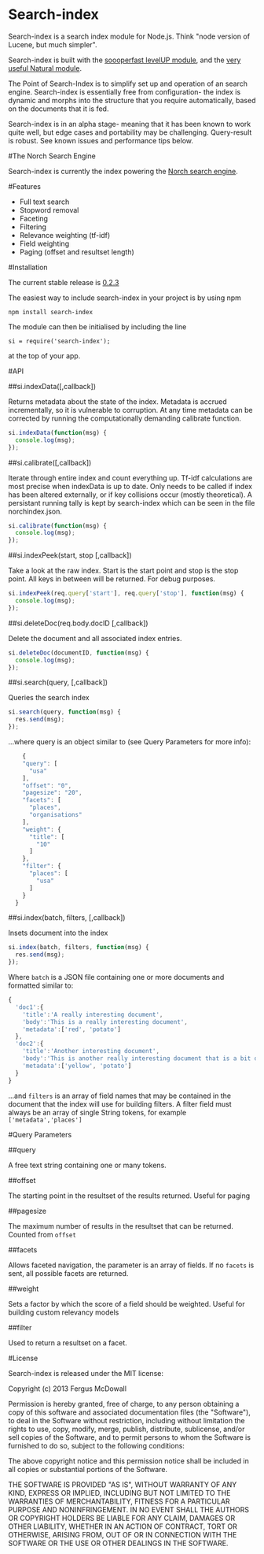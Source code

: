 Search-index
============

Search-index is a search index module for Node.js. Think "node version
of Lucene, but much simpler".

Search-index is built with the [soooperfast levelUP module](https://github.com/rvagg/node-levelup), and the
[very useful Natural module](https://github.com/NaturalNode/natural).

The Point of Search-Index is to simplify set up and operation of an
search engine. Search-index is essentially free from configuration-
the index is dynamic and morphs into the structure that you require
automatically, based on the documents that it is fed.


Search-index is in an alpha stage- meaning that it has been known to
work quite well, but edge cases and portability may be
challenging. Query-result is robust. See known issues and performance
tips below.


#The Norch Search Engine

Search-index is currently the index powering the [Norch search engine](https://github.com/fergiemcdowall/Norch).


#Features

* Full text search
* Stopword removal
* Faceting
* Filtering
* Relevance weighting (tf-idf)
* Field weighting
* Paging (offset and resultset length)

#Installation

The current stable release is [0.2.3](https://github.com/fergiemcdowall/search-index/releases/v0.2.3)

The easiest way to include search-index in your project is by using npm

    npm install search-index
    
The module can then be initialised by including the line

    si = require('search-index');
    
at the top of your app.

#API

##si.indexData([,callback])

Returns metadata about the state of the index. Metadata is accrued
incrementally, so it is vulnerable to corruption. At any time metadata
can be corrected by running the computationally demanding calibrate
function.

```javascript
si.indexData(function(msg) {
  console.log(msg);
});
```

##si.calibrate([,callback])

Iterate through entire index and count everything up. Tf-idf
calculations are most precise when indexData is up to date. Only needs
to be called if index has been altered externally, or if key
collisions occur (mostly theoretical). A persistant running tally is
kept by search-index which can be seen in the file norchindex.json.


```javascript
si.calibrate(function(msg) {
  console.log(msg);
});
```

##si.indexPeek(start, stop [,callback])

Take a look at the raw index. Start is the start point and stop is the
stop point. All keys in between will be returned. For debug purposes.

```javascript
si.indexPeek(req.query['start'], req.query['stop'], function(msg) {
  console.log(msg);
});
```

##si.deleteDoc(req.body.docID [,callback])

Delete the document and all associated index entries.

```javascript
si.deleteDoc(documentID, function(msg) {
  console.log(msg);
});
```

##si.search(query, [,callback])

Queries the search index

```javascript
si.search(query, function(msg) {
  res.send(msg);
});
```

...where query is an object similar to (see Query Parameters for more
info):

```javascript
    {
    "query": [
      "usa"
    ],
    "offset": "0",
    "pagesize": "20",
    "facets": [
      "places",
      "organisations"
    ],
    "weight": {
      "title": [
        "10"
      ]
    },
    "filter": {
      "places": [
        "usa"
      ]
    }
  }
```


##si.index(batch, filters, [,callback])

Insets document into the index

```javascript
si.index(batch, filters, function(msg) {
  res.send(msg);
});
```

Where ```batch``` is a JSON file containing one or more documents and
formatted similar to:

```javascript
{
  'doc1':{
    'title':'A really interesting document',
    'body':'This is a really interesting document',
    'metadata':['red', 'potato']
  },
  'doc2':{
    'title':'Another interesting document',
    'body':'This is another really interesting document that is a bit different',
    'metadata':['yellow', 'potato']
  }
}
```

...and ```filters``` is an array of field names that may be contained
in the document that the index will use for building filters. A filter
field must always be an array of single String tokens, for example
```['metadata','places']```



#Query Parameters

##query

A free text string containing one or many tokens.

##offset

The starting point in the resultset of the results returned. Useful
for paging

##pagesize

The maximum number of results in the resultset that can be
returned. Counted from ```offset```

##facets

Allows faceted navigation, the parameter is an array of fields. If no
```facets``` is sent, all possible facets are returned.

##weight

Sets a factor by which the score of a field should be weighted. Useful
for building custom relevancy models

##filter

Used to return a resultset on a facet.

#License

Search-index is released under the MIT license:

Copyright (c) 2013 Fergus McDowall

Permission is hereby granted, free of charge, to any person obtaining
a copy of this software and associated documentation files (the
"Software"), to deal in the Software without restriction, including
without limitation the rights to use, copy, modify, merge, publish,
distribute, sublicense, and/or sell copies of the Software, and to
permit persons to whom the Software is furnished to do so, subject to
the following conditions:

The above copyright notice and this permission notice shall be
included in all copies or substantial portions of the Software.

THE SOFTWARE IS PROVIDED "AS IS", WITHOUT WARRANTY OF ANY KIND,
EXPRESS OR IMPLIED, INCLUDING BUT NOT LIMITED TO THE WARRANTIES OF
MERCHANTABILITY, FITNESS FOR A PARTICULAR PURPOSE AND
NONINFRINGEMENT. IN NO EVENT SHALL THE AUTHORS OR COPYRIGHT HOLDERS BE
LIABLE FOR ANY CLAIM, DAMAGES OR OTHER LIABILITY, WHETHER IN AN ACTION
OF CONTRACT, TORT OR OTHERWISE, ARISING FROM, OUT OF OR IN CONNECTION
WITH THE SOFTWARE OR THE USE OR OTHER DEALINGS IN THE SOFTWARE.



